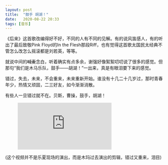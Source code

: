 ```yaml
---
layout: post
title:  "鼓手 胡湖！" 
date:   2020-08-22 20:33
tags: [音乐]
---
```


《后来》这首歌改编得好不好，不同的人有不同的见解。有的说风笛感人，有的听出了最后致敬Pink Floyd的In the Flesh那段Riff，也有觉得这首歌太国民太经典不管怎么改怎么摇滚都是刘若英，等等。

就说中间的~~喊麦~~念白，听着确实有点多余，谢强好像絮絮叨叨说了很多的感觉。但那句“我们是木马乐队，鼓手——胡湖！”一出来，真是有眼泪要下来的感觉。

错过，失去，未来，不会重来，未来重新开始。谁没有十几二十几岁过，那时青春年少，热情又顽固，二三好友，如今渐渐消散。

有些人一旦错过就不在。贝斯，曹操，鼓手，胡湖！

<figure class="video_container">
  <iframe src="https://www.youtube.com/embed/O_uo3wqA-EQ" frameborder="0" allowfullscreen="true"> </iframe>
</figure>

(这个视频并不是乐夏现场的演出，而是木玛过去演出的剪辑，错过又重来，泪目)